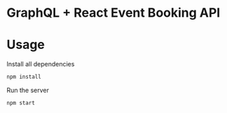 # GraphQL + React Event Booking API

# Usage

Install all dependencies
```sh
npm install
```

Run the server
```sh
npm start
```
